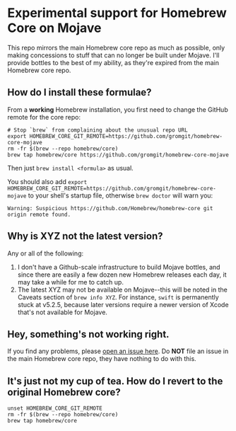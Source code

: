 # Experimental support for Homebrew Core on Mojave

This repo mirrors the main Homebrew core repo as much as possible, only making concessions to stuff that can no longer be built under Mojave. I'll provide bottles to the best of my ability, as they're expired from the main Homebrew core repo.

## How do I install these formulae?

From a **working** Homebrew installation, you first need to change the GitHub remote for the core repo:
```
# Stop `brew` from complaining about the unusual repo URL
export HOMEBREW_CORE_GIT_REMOTE=https://github.com/gromgit/homebrew-core-mojave
rm -fr $(brew --repo homebrew/core)
brew tap homebrew/core https://github.com/gromgit/homebrew-core-mojave
```
Then just `brew install <formula>` as usual.

You should also add `export HOMEBREW_CORE_GIT_REMOTE=https://github.com/gromgit/homebrew-core-mojave` to your shell's startup file, otherwise `brew doctor` will warn you:
```
Warning: Suspicious https://github.com/Homebrew/homebrew-core git origin remote found.
```

## Why is XYZ not the latest version?

Any or all of the following:

1. I don't have a Github-scale infrastructure to build Mojave bottles, and since there are easily a few dozen new Homebrew releases each day, it may take a while for me to catch up.
2. The latest XYZ may not be available on Mojave--this will be noted in the Caveats section of `brew info XYZ`. For instance, `swift` is permanently stuck at v5.2.5, because later versions require a newer version of Xcode that's not available for Mojave.

## Hey, something's not working right.

If you find any problems, please [open an issue here](https://github.com/gromgit/homebrew-core-mojave/issues/new/choose). Do **NOT** file an issue in the main Homebrew core repo, they have nothing to do with this.

## It's just not my cup of tea. How do I revert to the original Homebrew core?

```
unset HOMEBREW_CORE_GIT_REMOTE
rm -fr $(brew --repo homebrew/core)
brew tap homebrew/core
```
